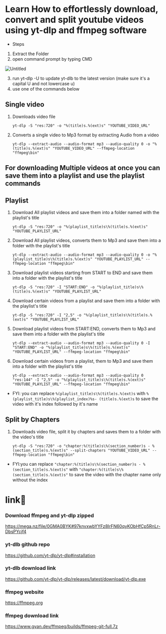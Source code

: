 # Learn How to effortlessly download, convert and split youtube videos using yt-dlp and ffmpeg software


- Steps
1. Extract the Folder
2. open command prompt by typing CMD

![Untitled](https://github.com/ahmadghoniem/yt-dlp-guide/assets/60299751/5bbbe872-4627-4bc9-8a30-5c5e713b57f1)

3. run yt-dlp -U to update yt-dlb to the latest version (make sure it's a capital U and not lowercase u)
4. use one of the commands below 

## Single video

1. Downloads video file

   `yt-dlp -S "res:720" -o "%(title)s.%(ext)s" "YOUTUBE_VIDEO_URL"`

2. Converts a single video to Mp3 format by extracting Audio from a video

   `yt-dlp --extract-audio --audio-format mp3 --audio-quality 0 -o "%(title)s.%(ext)s" "YOUTUBE_VIDEO_URL" --ffmpeg-location "ffmpeg\bin"`

## For downloading Multiple videos at once you can save them into a playlist and use the playlist commands

## Playlist

1. Download All playlist videos and save them into a folder named with the playlist's title

   `yt-dlp -S "res:720" -o "%(playlist_title)s\%(title)s.%(ext)s" "YOUTUBE_PLAYLIST_URL"`

2. Download All playlist videos, converts them to Mp3 and save them into a folder with the playlist's title

   `yt-dlp --extract-audio --audio-format mp3 --audio-quality 0 -o "%(playlist_title)s\%(title)s.%(ext)s" "YOUTUBE_PLAYLIST_URL" --ffmpeg-location "ffmpeg\bin"`

3. Download playlist videos starting from START to END and save them into a folder with the playlist's title

   `yt-dlp -S "res:720" -I "START:END" -o "%(playlist_title)s\%(title)s.%(ext)s" "YOUTUBE_PLAYLIST_URL"`

4. Download certain videos from a playlist and save them into a folder with the playlist's title

   `yt-dlp -S "res:720" -I "2,5" -o "%(playlist_title)s\%(title)s.%(ext)s" "YOUTUBE_PLAYLIST_URL"`

5. Download playlist videos from START:END, converts them to Mp3 and save them into a folder with the playlist's title

   `yt-dlp --extract-audio --audio-format mp3 --audio-quality 0 -I "START:END" -o "%(playlist_title)s\%(title)s.%(ext)s" "YOUTUBE_PLAYLIST_URL" --ffmpeg-location "ffmpeg\bin"`

6. Download certain videos from a playlist, them to Mp3 and save them into a folder with the playlist's title

   `yt-dlp --extract-audio --audio-format mp3 --audio-quality 0 "res:144" -I "2,5" -o "%(playlist_title)s\%(title)s.%(ext)s" "YOUTUBE_PLAYLIST_URL" --ffmpeg-location "ffmpeg\bin"`


- FYI: you can replace `%(playlist_title)s\%(title)s.%(ext)s` with `%(playlist_title)s\%(playlist_index)%s- (title)s.%(ext)s`
  to save the video with it's index followed by it's name

## Split by Chapters

1. Downloads video file, split it by chapters and saves them to a folder with the video's title

   `yt-dlp -S "res:720" -o "chapter:%(title)s\%(section_number)s - %(section_title)s.%(ext)s" --split-chapters "YOUTUBE_VIDEO_URL" --ffmpeg-location "ffmpeg\bin"`

- FYI:you can replace `"chapter:%(title)s\%(section_number)s - %(section_title)s.%(ext)s"` with `"chapter:%(title)s\%(section_title)s.%(ext)s"`
  to save the video with the chapter name only without the index

# link🔗

### Download ffmpeg and yt-dlp zipped
https://mega.nz/file/0GMA0BYK#97knvxwbYYFz8IrFN60qyKObHfCp5RnLr-DbsPYcjf4

### yt-dlb github repo

https://github.com/yt-dlp/yt-dlp#installation

### yt-dlb download link

https://github.com/yt-dlp/yt-dlp/releases/latest/download/yt-dlp.exe

### ffmpeg website

https://ffmpeg.org

### ffmpeg download link

https://www.gyan.dev/ffmpeg/builds/ffmpeg-git-full.7z
